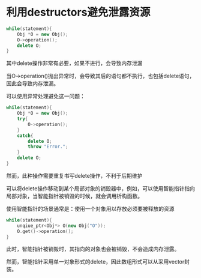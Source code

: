 # 利用destructors避免泄露资源

```c++
while(statement){
    Obj *O = new Obj();
    O->operation();
    delete O;
}
```
其中delete操作非常有必要，如果不进行，会导致内存泄漏

当O->operation()抛出异常时，会导致其后的语句都不执行，也包括delete语句，因此会导致内存泄漏。

可以使用异常处理避免这一问题：
```c++
while(statement){
    Obj *O = new Obj();
    try{
        O->operation();
    }    
    catch{
        delete O;
        throw "Error.";
    }
    delete O;
}
```
然而，此种操作需要重复书写delete操作，不利于后期维护

可以将delete操作移动到某个局部对象的销毁器中，例如，可以使用智能指针指向局部对象，当智能指针被销毁的时候，就会调用析构函数。

使用智能指针的场景通常是：使用一个对象用以存放必须要被释放的资源
```c++
while(statement){
    unqiue_ptr<Obj*> O(new Obj("O"));
    O.get()->operation();
}
```
此时，智能指针被销毁时，其指向的对象也会被销毁，不会造成内存泄露。

然而，智能指针采用单一对象形式的delete，因此数组形式可以从采用vector封装。
